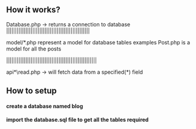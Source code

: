 ## How it works?
Database.php -> returns a connection to database
||||||||||||||||||||||||||||||||||||||||||||||||

model/*.php represent a model for database tables examples Post.php is a model for all the posts

||||||||||||||||||||||||||||||||||||||||||||||||||||


api\*\read.php -> will fetch data from a specified(*) field


## How to setup

#### create a database named blog
#### import the database.sql file to get all the tables required

